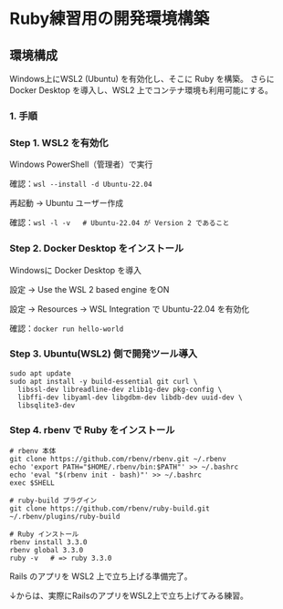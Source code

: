 # Ruby練習用の開発環境構築

## 環境構成
Windows上にWSL2 (Ubuntu) を有効化し、そこに Ruby を構築。
さらに Docker Desktop を導入し、WSL2 上でコンテナ環境も利用可能にする。

### 1. 手順

### Step 1.  WSL2 を有効化
Windows PowerShell（管理者）で実行

確認：` wsl --install -d Ubuntu-22.04 `

再起動 → Ubuntu ユーザー作成

確認：` wsl -l -v   # Ubuntu-22.04 が Version 2 であること `

### Step 2. Docker Desktop をインストール
Windowsに Docker Desktop を導入

設定 → Use the WSL 2 based engine をON

設定 → Resources → WSL Integration で Ubuntu-22.04 を有効化

確認：` docker run hello-world `

### Step 3. Ubuntu(WSL2) 側で開発ツール導入

```
sudo apt update
sudo apt install -y build-essential git curl \
  libssl-dev libreadline-dev zlib1g-dev pkg-config \
  libffi-dev libyaml-dev libgdbm-dev libdb-dev uuid-dev \
  libsqlite3-dev
```

### Step 4. rbenv で Ruby をインストール
```
# rbenv 本体
git clone https://github.com/rbenv/rbenv.git ~/.rbenv
echo 'export PATH="$HOME/.rbenv/bin:$PATH"' >> ~/.bashrc
echo 'eval "$(rbenv init - bash)"' >> ~/.bashrc
exec $SHELL

# ruby-build プラグイン
git clone https://github.com/rbenv/ruby-build.git ~/.rbenv/plugins/ruby-build

# Ruby インストール
rbenv install 3.3.0
rbenv global 3.3.0
ruby -v   # => ruby 3.3.0
```

Rails のアプリを WSL2 上で立ち上げる準備完了。

↓からは、実際にRailsのアプリをWSL2上で立ち上げてみる練習。
